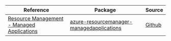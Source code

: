 | Reference | Package | Source |
|---|---|---|
|[Resource Management - Managed Applications](resourcemanager-managedapplications-readme.md)|[azure-resourcemanager-managedapplications](https://repo1.maven.org/maven2/com/azure/resourcemanager/azure-resourcemanager-managedapplications)|[Github](https://github.com/Azure/azure-sdk-for-java)|
